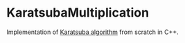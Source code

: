 # KaratsubaMultiplication
Implementation of [Karatsuba algorithm](https://en.wikipedia.org/wiki/Karatsuba_algorithm) from scratch in C++.






